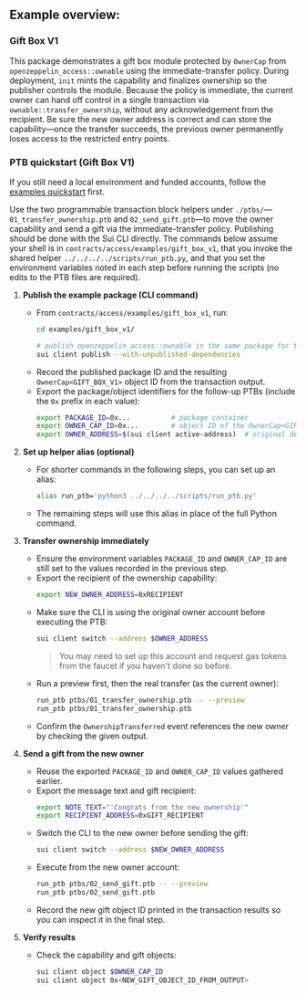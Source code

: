 ## Example overview:

### **Gift Box V1**

This package demonstrates a gift box module protected by `OwnerCap` from `openzeppelin_access::ownable` using the immediate-transfer policy. During deployment, `init` mints the capability and finalizes ownership so the publisher controls the module. Because the policy is immediate, the current owner can hand off control in a single transaction via `ownable::transfer_ownership`, without any acknowledgement from the recipient. Be sure the new owner address is correct and can store the capability—once the transfer succeeds, the previous owner permanently loses access to the restricted entry points.

### PTB quickstart (Gift Box V1)

If you still need a local environment and funded accounts, follow the [examples quickstart](../../EXAMPLES.md#quickstart-localnet-setup) first.

Use the two programmable transaction block helpers under `./ptbs/`—`01_transfer_ownership.ptb` and `02_send_gift.ptb`—to move the owner capability and send a gift via the immediate-transfer policy. Publishing should be done with the Sui CLI directly. The commands below assume your shell is in `contracts/access/examples/gift_box_v1`, that you invoke the shared helper `../../../../scripts/run_ptb.py`, and that you set the environment variables noted in each step before running the scripts (no edits to the PTB files are required).

1. **Publish the example package (CLI command)**
   - From `contracts/access/examples/gift_box_v1`, run:
     ```bash
     cd examples/gift_box_v1/

     # publish openzeppelin_access::ownable in the same package for testing purposes
     sui client publish --with-unpublished-dependencies
     ```
   - Record the published package ID and the resulting `OwnerCap<GIFT_BOX_V1>` object ID from the transaction output.
   - Export the package/object identifiers for the follow-up PTBs (include the `0x` prefix in each value):
     ```bash
     export PACKAGE_ID=0x...          # package container
     export OWNER_CAP_ID=0x...        # object ID of the OwnerCap<GIFT_BOX_V1>
     export OWNER_ADDRESS=$(sui client active-address)  # original deployer/owner account
     ```

2. **Set up helper alias (optional)**
   - For shorter commands in the following steps, you can set up an alias:
     ```bash
     alias run_ptb='python3 ../../../../scripts/run_ptb.py'
     ```
   - The remaining steps will use this alias in place of the full Python command.

3. **Transfer ownership immediately**
   - Ensure the environment variables `PACKAGE_ID` and `OWNER_CAP_ID` are still set to the values recorded in the previous step.
   - Export the recipient of the ownership capability:
     ```bash
     export NEW_OWNER_ADDRESS=0xRECIPIENT
     ```
   - Make sure the CLI is using the original owner account before executing the PTB:
     ```bash
     sui client switch --address $OWNER_ADDRESS
     ```
     > You may need to set up this account and request gas tokens from the faucet if you haven't done so before.
   - Run a preview first, then the real transfer (as the current owner):
     ```bash
     run_ptb ptbs/01_transfer_ownership.ptb -- --preview
     run_ptb ptbs/01_transfer_ownership.ptb
     ```
   - Confirm the `OwnershipTransferred` event references the new owner by checking the given output.

4. **Send a gift from the new owner**
   - Reuse the exported `PACKAGE_ID` and `OWNER_CAP_ID` values gathered earlier.
   - Export the message text and gift recipient:
     ```bash
     export NOTE_TEXT="'Congrats from the new ownership'"
     export RECIPIENT_ADDRESS=0xGIFT_RECIPIENT
     ```
   - Switch the CLI to the new owner before sending the gift:
     ```bash
     sui client switch --address $NEW_OWNER_ADDRESS
     ```
   - Execute from the new owner account:
     ```bash
     run_ptb ptbs/02_send_gift.ptb -- --preview
     run_ptb ptbs/02_send_gift.ptb
     ```
   - Record the new gift object ID printed in the transaction results so you can inspect it in the final step.

5. **Verify results**
   - Check the capability and gift objects:
     ```bash
     sui client object $OWNER_CAP_ID
     sui client object 0x<NEW_GIFT_OBJECT_ID_FROM_OUTPUT>
     ```
